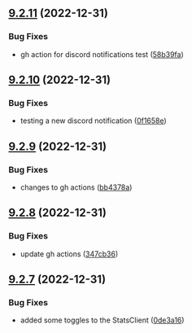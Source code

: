 ## [9.2.11](https://github.com/Torwent/WaspLib/compare/v9.2.10...v9.2.11) (2022-12-31)


### Bug Fixes

* gh action for discord notifications test ([58b39fa](https://github.com/Torwent/WaspLib/commit/58b39fa1c3747292a9713bbe174cea41bc4f4af8))



## [9.2.10](https://github.com/Torwent/WaspLib/compare/v9.2.9...v9.2.10) (2022-12-31)


### Bug Fixes

* testing a new discord notification ([0f1658e](https://github.com/Torwent/WaspLib/commit/0f1658e0f1d28c6ef45f2a8ca048d5bc24b86289))



## [9.2.9](https://github.com/Torwent/WaspLib/compare/v9.2.8...v9.2.9) (2022-12-31)


### Bug Fixes

* changes to gh actions ([bb4378a](https://github.com/Torwent/WaspLib/commit/bb4378ac6a969e61588bc72a594dd793e847492f))



## [9.2.8](https://github.com/Torwent/WaspLib/compare/v9.2.7...v9.2.8) (2022-12-31)


### Bug Fixes

* update gh actions ([347cb36](https://github.com/Torwent/WaspLib/commit/347cb36e7776d006f89868fa7c51ad1292cbc597))



## [9.2.7](https://github.com/Torwent/WaspLib/compare/v9.2.6...v9.2.7) (2022-12-31)


### Bug Fixes

* added some toggles to the StatsClient ([0de3a16](https://github.com/Torwent/WaspLib/commit/0de3a1627492c13d6044453fc9ba8d402f86db03))



